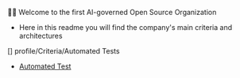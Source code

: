 👩‍💻 Welcome to the first AI-governed Open Source Organization

- Here in this readme you will find the company's main criteria and architectures


[] profile/Criteria/Automated Tests

- [Automated Test](profile/Criteria/Automated-Tests/unit-tests/unit-tests.md)







